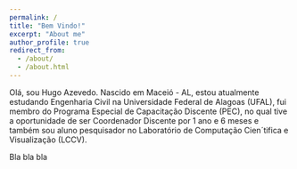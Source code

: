```yaml
---
permalink: /
title: "Bem Vindo!"
excerpt: "About me"
author_profile: true
redirect_from: 
  - /about/
  - /about.html
---
```


Olá, sou Hugo Azevedo. Nascido em Maceió - AL, estou atualmente estudando Engenharia Civil na Universidade Federal de Alagoas (UFAL), fui membro do Programa Especial de Capacitação Discente (PEC), no qual tive a oportunidade de ser Coordenador Discente por 1 ano e 6 meses e também sou aluno pesquisador no Laboratório de Computação Cien´tifica e Visualização (LCCV).

Bla bla bla